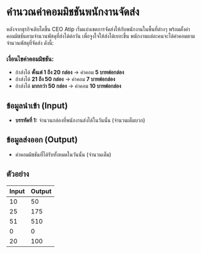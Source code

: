 # คำนวณค่าคอมมิชชันพนักงานจัดส่ง

หลังจากธุรกิจเติบโตขึ้น CEO Atip เริ่มแบ่งเขตการจัดส่งให้กับพนักงานในพื้นที่ต่างๆ พร้อมตั้งค่าคอมมิชชันตามจำนวนพัสดุที่ส่งได้ต่อวัน เพื่อจูงใจให้ส่งได้เยอะขึ้น พนักงานแต่ละคนจะได้ค่าคอมตามจำนวนพัสดุที่จัดส่ง ดังนี้:

### เงื่อนไขค่าคอมมิชชัน:
- ถ้าส่งได้ **ตั้งแต่ 1 ถึง 20 กล่อง** → ค่าคอม **5 บาทต่อกล่อง**
- ถ้าส่งได้ **21 ถึง 50 กล่อง** → ค่าคอม **7 บาทต่อกล่อง**
- ถ้าส่งได้ **มากกว่า 50 กล่อง** → ค่าคอม **10 บาทต่อกล่อง**

## ข้อมูลนำเข้า (Input)
- **บรรทัดที่ 1:** จำนวนกล่องที่พนักงานส่งได้ในวันนั้น (จำนวนเต็มบวก)

## ข้อมูลส่งออก (Output)
- ค่าคอมมิชชันที่ได้รับทั้งหมดในวันนั้น (จำนวนเต็ม)

## ตัวอย่าง

| **Input** | **Output** |
|----------|------------|
| 10       | 50         |
| 25       | 175        |
| 51       | 510        |
| 0        | 0          |
| 20       | 100        |
